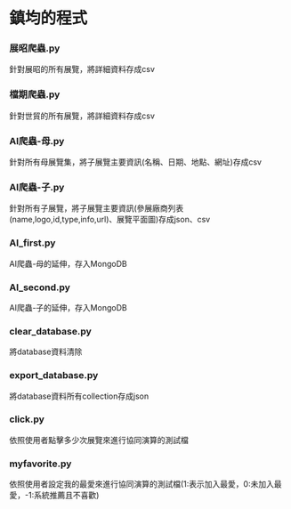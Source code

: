 # 鎮均的程式

### 展昭爬蟲.py
針對展昭的所有展覽，將詳細資料存成csv

### 檔期爬蟲.py
針對世貿的所有展覽，將詳細資料存成csv

### AI爬蟲-母.py
針對所有母展覽集，將子展覽主要資訊(名稱、日期、地點、網址)存成csv

### AI爬蟲-子.py
針對所有子展覽，將子展覽主要資訊(參展廠商列表(name,logo,id,type,info,url)、展覽平面圖)存成json、csv

### AI_first.py
AI爬蟲-母的延伸，存入MongoDB

### AI_second.py
AI爬蟲-子的延伸，存入MongoDB

### clear_database.py
將database資料清除

### export_database.py
將database資料所有collection存成json

### click.py
依照使用者點擊多少次展覽來進行協同演算的測試檔

### myfavorite.py
依照使用者設定我的最愛來進行協同演算的測試檔(1:表示加入最愛，0:未加入最愛，-1:系統推薦且不喜歡)